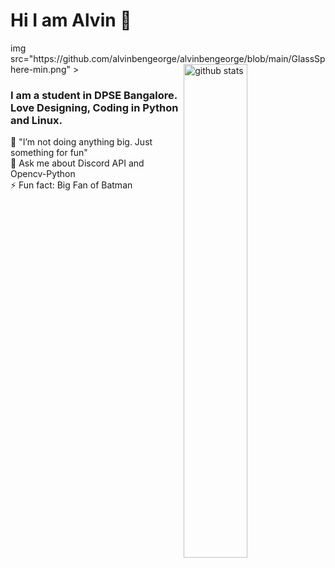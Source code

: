 <h1> Hi I am Alvin 👋</h1>
img src="https://github.com/alvinbengeorge/alvinbengeorge/blob/main/GlassSphere-min.png" >
<img src="https://github-readme-stats.vercel.app/api?username=alvinbengeorge&show_icons=true&theme=gotham" alt="github stats" width="45%" align="right"/>
<h3>I am a student in DPSE Bangalore.<br>Love Designing, Coding in Python and Linux.</h3>
🔭 "I’m not doing anything big. Just something for fun"<br>
💬 Ask me about Discord API and Opencv-Python<br>
⚡ Fun fact: Big Fan of Batman



<!--
**alvinbengeorge/alvinbengeorge** is a ✨ _special_ ✨ repository because its `README.md` (this file) appears on your GitHub profile.

Here are some ideas to get you started:

- 🔭 I’m currently working on ...
- 🌱 I’m currently learning ...
- 👯 I’m looking to collaborate on ...
- 🤔 I’m looking for help with ...
- 💬 Ask me about ...
- 📫 How to reach me: ...
- 😄 Pronouns: ...
- ⚡ Fun fact: ...
-->
